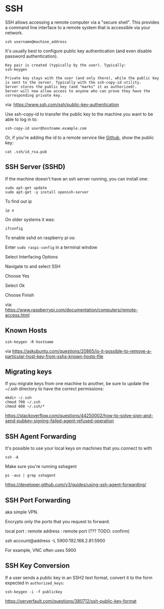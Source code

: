 # SSH

SSH allows accessing a remote computer via a "secure shell". This provides a command line interface to a remote system that is accessible via your network. 

    ssh username@machine_address
    
It's usually best to configure public key authentication (and even disable password authentication).


    Key pair is created (typically by the user). Typically:
    ssh-keygen

    Private key stays with the user (and only there), while the public key is sent to the server. Typically with the ssh-copy-id utility.
    Server stores the public key (and "marks" it as authorized).
    Server will now allow access to anyone who can prove they have the corresponding private key.

via:
https://www.ssh.com/ssh/public-key-authentication

Use ssh-copy-id to transfer the public key to the machine you want to be able to log in to:

    ssh-copy-id user@hostname.example.com

Or, if you're adding the id to a remote service like [Github](https://github.com/settings/keys), show the public key:

    cat .ssh/id_rsa.pub 


## SSH Server (SSHD)

If the machine doesn't have an ssh server running, you can install one:

```
sudo apt-get update
sudo apt-get -y install openssh-server
```


To find out ip

```
ip a
```
    
On older systems it was:

```
ifconfig
```

To enable sshd on raspberry pi os:

Enter `sudo raspi-config` in a terminal window

Select Interfacing Options

Navigate to and select SSH

Choose Yes

Select Ok

Choose Finish

via:  
https://www.raspberrypi.com/documentation/computers/remote-access.html


## Known Hosts

    ssh-keygen -R hostname
    
via https://askubuntu.com/questions/20865/is-it-possible-to-remove-a-particular-host-key-from-sshs-known-hosts-file


## Migrating keys

If you migrate keys from one machine to another, be sure to update the ~/.ssh directory to have the correct permissions:

```
mkdir ~/.ssh
chmod 700 ~/.ssh
chmod 600 ~/.ssh/*
```

https://stackoverflow.com/questions/44250002/how-to-solve-sign-and-send-pubkey-signing-failed-agent-refused-operation


## SSH Agent Forwarding

It's possible to use your local keys on machines that you connect to with

    ssh -A
    
Make sure you're running sshagent

    ps -aux | grep sshagent

https://developer.github.com/v3/guides/using-ssh-agent-forwarding/


## SSH Port Forwarding

aka simple VPN.

Encrypts only the ports that you request to forward. 

local port : remote address : remote port (??? TODO: confirm)

ssh account@address -L 5900:192.168.2.81:5900

For example, VNC often uses 5900


## SSH Key Conversion

If a user sends a public key in an SSH2 text format, convert it to the form expected in `authorized_keys`:

```
ssh-keygen -i -f publickey 
```

https://serverfault.com/questions/380712/ssh-public-key-format
